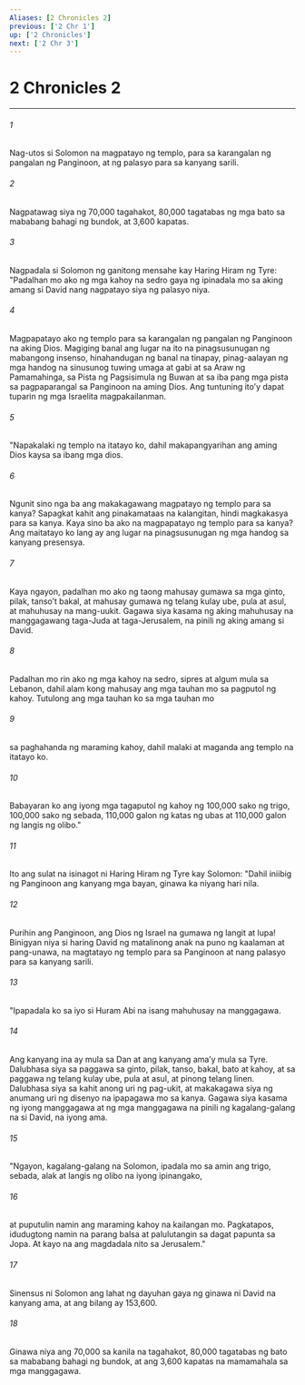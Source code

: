 ```yaml
---
Aliases: [2 Chronicles 2]
previous: ['2 Chr 1']
up: ['2 Chronicles']
next: ['2 Chr 3']
---
```

# 2 Chronicles 2

***


###### 1 


Nag-utos si Solomon na magpatayo ng templo, para sa karangalan ng pangalan ng Panginoon, at ng palasyo para sa kanyang sarili. 


###### 2 


Nagpatawag siya ng 70,000 tagahakot, 80,000 tagatabas ng mga bato sa mababang bahagi ng bundok, at 3,600 kapatas. 


###### 3 


Nagpadala si Solomon ng ganitong mensahe kay Haring Hiram ng Tyre: "Padalhan mo ako ng mga kahoy na sedro gaya ng ipinadala mo sa aking amang si David nang nagpatayo siya ng palasyo niya. 


###### 4 


Magpapatayo ako ng templo para sa karangalan ng pangalan ng Panginoon na aking Dios. Magiging banal ang lugar na ito na pinagsusunugan ng mabangong insenso, hinahandugan ng banal na tinapay, pinag-aalayan ng mga handog na sinusunog tuwing umaga at gabi at sa Araw ng Pamamahinga, sa Pista ng Pagsisimula ng Buwan at sa iba pang mga pista sa pagpaparangal sa Panginoon na aming Dios. Ang tuntuning itoʼy dapat tuparin ng mga Israelita magpakailanman. 


###### 5 


"Napakalaki ng templo na itatayo ko, dahil makapangyarihan ang aming Dios kaysa sa ibang mga dios. 


###### 6 


Ngunit sino nga ba ang makakagawang magpatayo ng templo para sa kanya? Sapagkat kahit ang pinakamataas na kalangitan, hindi magkakasya para sa kanya. Kaya sino ba ako na magpapatayo ng templo para sa kanya? Ang maitatayo ko lang ay ang lugar na pinagsusunugan ng mga handog sa kanyang presensya. 


###### 7 


Kaya ngayon, padalhan mo ako ng taong mahusay gumawa sa mga ginto, pilak, tansoʼt bakal, at mahusay gumawa ng telang kulay ube, pula at asul, at mahuhusay na mang-uukit. Gagawa siya kasama ng aking mahuhusay na manggagawang taga-Juda at taga-Jerusalem, na pinili ng aking amang si David. 


###### 8 


Padalhan mo rin ako ng mga kahoy na sedro, sipres at algum mula sa Lebanon, dahil alam kong mahusay ang mga tauhan mo sa pagputol ng kahoy. Tutulong ang mga tauhan ko sa mga tauhan mo 


###### 9 


sa paghahanda ng maraming kahoy, dahil malaki at maganda ang templo na itatayo ko. 


###### 10 


Babayaran ko ang iyong mga tagaputol ng kahoy ng 100,000 sako ng trigo, 100,000 sako ng sebada, 110,000 galon ng katas ng ubas at 110,000 galon ng langis ng olibo." 


###### 11 


Ito ang sulat na isinagot ni Haring Hiram ng Tyre kay Solomon: "Dahil iniibig ng Panginoon ang kanyang mga bayan, ginawa ka niyang hari nila. 


###### 12 


Purihin ang Panginoon, ang Dios ng Israel na gumawa ng langit at lupa! Binigyan niya si haring David ng matalinong anak na puno ng kaalaman at pang-unawa, na magtatayo ng templo para sa Panginoon at nang palasyo para sa kanyang sarili. 


###### 13 


"Ipapadala ko sa iyo si Huram Abi na isang mahuhusay na manggagawa. 


###### 14 


Ang kanyang ina ay mula sa Dan at ang kanyang amaʼy mula sa Tyre. Dalubhasa siya sa paggawa sa ginto, pilak, tanso, bakal, bato at kahoy, at sa paggawa ng telang kulay ube, pula at asul, at pinong telang linen. Dalubhasa siya sa kahit anong uri ng pag-ukit, at makakagawa siya ng anumang uri ng disenyo na ipapagawa mo sa kanya. Gagawa siya kasama ng iyong manggagawa at ng mga manggagawa na pinili ng kagalang-galang na si David, na iyong ama. 


###### 15 


"Ngayon, kagalang-galang na Solomon, ipadala mo sa amin ang trigo, sebada, alak at langis ng olibo na iyong ipinangako, 


###### 16 


at puputulin namin ang maraming kahoy na kailangan mo. Pagkatapos, idudugtong namin na parang balsa at palulutangin sa dagat papunta sa Jopa. At kayo na ang magdadala nito sa Jerusalem." 


###### 17 


Sinensus ni Solomon ang lahat ng dayuhan gaya ng ginawa ni David na kanyang ama, at ang bilang ay 153,600. 


###### 18 


Ginawa niya ang 70,000 sa kanila na tagahakot, 80,000 tagatabas ng bato sa mababang bahagi ng bundok, at ang 3,600 kapatas na mamamahala sa mga manggagawa.
